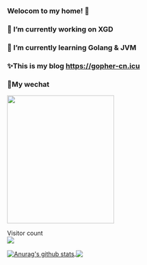 ### Welocom to my home! 👋
### 🔭 I’m currently working on XGD
### 🤔 I’m currently learning Golang & JVM
### ✨This is my blog https://gopher-cn.icu
### 🙈My wechat 
<div align="left">
<img src="https://www.gopher-cn.icu/images/wx.jpg" height="300" width="250" >
 </div>
<p> 
  Visitor count<br>
  <img src="https://profile-counter.glitch.me/yunteng9345/count.svg" />
</p>
<a href="https://github.com/yunteng9345/github-readme-stats">
  <img align="center" src="https://github-readme-stats.anuraghazra1.vercel.app/api?username=yunteng9345&show_icons=true&include_all_commits=true&theme=material-palenight" alt="Anurag's github stats" />
</a>

<a href="https://github.com/yunteng9345/github-readme-stats">
  <!-- Change the `github-readme-stats.anuraghazra1.vercel.app` to `github-readme-stats.vercel.app`  -->
  <img align="center" src="https://github-readme-stats.anuraghazra1.vercel.app/api/top-langs/?username=yunteng9345&layout=compact&theme=material-palenight" />
</a>

